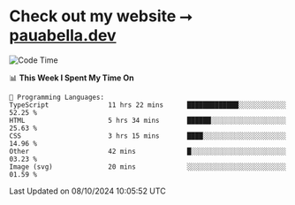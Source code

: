 # Check out my website ⭢ [pauabella.dev](https://pauabella.dev)

<!--START_SECTION:waka-->
![Code Time](http://img.shields.io/badge/Code%20Time-3%2C779%20hrs%2031%20mins-blue)

📊 **This Week I Spent My Time On** 

```text
💬 Programming Languages: 
TypeScript               11 hrs 22 mins      █████████████░░░░░░░░░░░░   52.25 % 
HTML                     5 hrs 34 mins       ██████░░░░░░░░░░░░░░░░░░░   25.63 % 
CSS                      3 hrs 15 mins       ████░░░░░░░░░░░░░░░░░░░░░   14.96 % 
Other                    42 mins             █░░░░░░░░░░░░░░░░░░░░░░░░   03.23 % 
Image (svg)              20 mins             ░░░░░░░░░░░░░░░░░░░░░░░░░   01.59 % 
```


 Last Updated on 08/10/2024 10:05:52 UTC
<!--END_SECTION:waka-->
